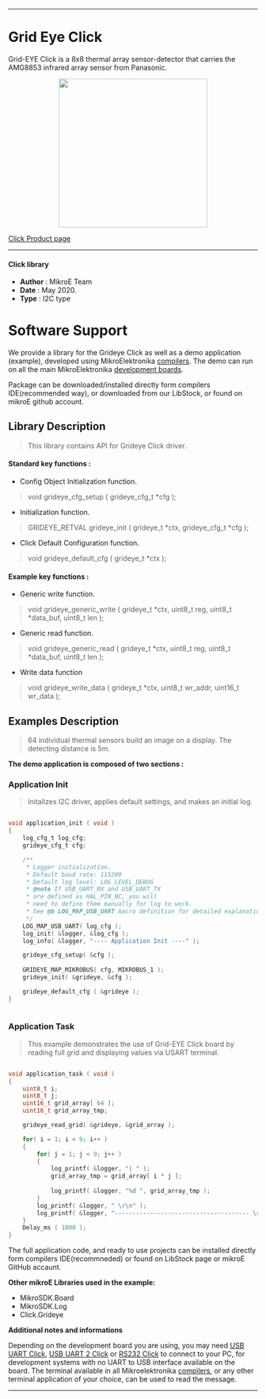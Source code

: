 
---
# Grid Eye Click

Grid-EYE Click is a 8x8 thermal array sensor-detector that carries the AMG8853 infrared array sensor from Panasonic.

<p align="center">
  <img src="https://download.mikroe.com/images/click_for_ide/grideye_click.png" height=300px>
</p>

[Click Product page](https://www.mikroe.com/grid-eye-click)

---


#### Click library 

- **Author**        : MikroE Team
- **Date**          : May 2020.
- **Type**          : I2C type


# Software Support

We provide a library for the Grideye Click 
as well as a demo application (example), developed using MikroElektronika 
[compilers](https://shop.mikroe.com/compilers). 
The demo can run on all the main MikroElektronika [development boards](https://shop.mikroe.com/development-boards).

Package can be downloaded/installed directly form compilers IDE(recommended way), or downloaded from our LibStock, or found on mikroE github account. 

## Library Description

> This library contains API for Grideye Click driver.

#### Standard key functions :

- Config Object Initialization function.
> void grideye_cfg_setup ( grideye_cfg_t *cfg ); 
 
- Initialization function.
> GRIDEYE_RETVAL grideye_init ( grideye_t *ctx, grideye_cfg_t *cfg );

- Click Default Configuration function.
> void grideye_default_cfg ( grideye_t *ctx );


#### Example key functions :

- Generic write function.
> void grideye_generic_write ( grideye_t *ctx, uint8_t reg, uint8_t *data_buf, uint8_t len );
 
- Generic read function.
> void grideye_generic_read ( grideye_t *ctx,  uint8_t reg, uint8_t *data_buf, uint8_t len );

- Write data function
> void grideye_write_data ( grideye_t *ctx, uint8_t wr_addr, uint16_t wr_data );

## Examples Description

> 64 individual thermal sensors build an image on a display. The detecting distance is 5m.

**The demo application is composed of two sections :**

### Application Init 

> Initalizes I2C driver, applies default settings, and makes an initial log.

```c

void application_init ( void )
{
    log_cfg_t log_cfg;
    grideye_cfg_t cfg;

    /** 
     * Logger initialization.
     * Default baud rate: 115200
     * Default log level: LOG_LEVEL_DEBUG
     * @note If USB_UART_RX and USB_UART_TX 
     * are defined as HAL_PIN_NC, you will 
     * need to define them manually for log to work. 
     * See @b LOG_MAP_USB_UART macro definition for detailed explanation.
     */
    LOG_MAP_USB_UART( log_cfg );
    log_init( &logger, &log_cfg );
    log_info( &logger, "---- Application Init ----" );

    grideye_cfg_setup( &cfg );
    
    GRIDEYE_MAP_MIKROBUS( cfg, MIKROBUS_1 );
    grideye_init( &grideye, &cfg );

    grideye_default_cfg ( &grideye );
}
  
```

### Application Task

> This example demonstrates the use of Grid-EYE Click board by reading full grid and displaying values via USART terminal.

```c

void application_task ( void )
{
    uint8_t i;
    uint8_t j;
    uint16_t grid_array[ 64 ];
    uint16_t grid_array_tmp;

    grideye_read_grid( &grideye, &grid_array );

    for( i = 1; i < 9; i++ )
    {
        for( j = 1; j < 9; j++ )
        {
            log_printf( &logger, "| " );
            grid_array_tmp = grid_array[ i * j ];
            
            log_printf( &logger, "%d ", grid_array_tmp );
        }
        log_printf( &logger, " \r\n" );
        log_printf( &logger, "-------------------------------------- \r\n" );
    }
    Delay_ms ( 1000 );
}  

```

The full application code, and ready to use projects can be  installed directly form compilers IDE(recommneded) or found on LibStock page or mikroE GitHub accaunt.

**Other mikroE Libraries used in the example:** 

- MikroSDK.Board
- MikroSDK.Log
- Click.Grideye

**Additional notes and informations**

Depending on the development board you are using, you may need 
[USB UART Click](https://shop.mikroe.com/usb-uart-click), 
[USB UART 2 Click](https://shop.mikroe.com/usb-uart-2-click) or 
[RS232 Click](https://shop.mikroe.com/rs232-click) to connect to your PC, for 
development systems with no UART to USB interface available on the board. The 
terminal available in all Mikroelektronika 
[compilers](https://shop.mikroe.com/compilers), or any other terminal application 
of your choice, can be used to read the message.



---
